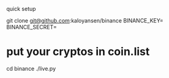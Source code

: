 quick setup

git clone git@github.com:kaloyansen/binance
BINANCE_KEY=<api-key>
BINANCE_SECRET=<api-secret>
# put your cryptos in coin.list
cd binance
./live.py